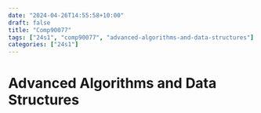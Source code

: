 ```yaml
---
date: "2024-04-26T14:55:58+10:00"
draft: false
title: "Comp90077"
tags: ["24s1", "comp90077", "advanced-algorithms-and-data-structures"]
categories: ["24s1"]
---
```


# Advanced Algorithms and Data Structures